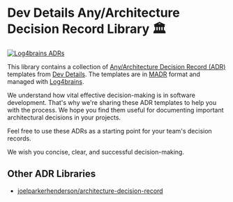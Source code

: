 # Dev Details Any/Architecture Decision Record Library 🏛️

[![Log4brains ADRs](https://dev-details.github.io/adr-library/badge.svg)](https://dev-details.github.io/adr-library/)

This library contains a collection of [Any/Architecture Decision Record  (ADR)](https://adr.github.io/) templates from [Dev Details](https://blog.devdetails.com/). The templates are in [MADR](https://adr.github.io/madr/) format and managed with [Log4brains](https://github.com/thomvaill/log4brains/).

We understand how vital effective decision-making is in software development. That's why we're sharing these ADR templates to help you with the process. We hope you find them useful for documenting important architectural decisions in your projects.

Feel free to use these ADRs as a starting point for your team's decision records. 

We wish you concise, clear, and successful decision-making.

## Other ADR Libraries

- [joelparkerhenderson/architecture-decision-record](https://github.com/joelparkerhenderson/architecture-decision-record)
